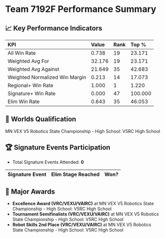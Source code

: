 # Team 7192F Performance Summary

## 📈 Key Performance Indicators
| KPI | Value | Rank | Top % |
|:---|:-----|:----|:-----|
| All Win Rate | 0.738 | 19 | 23.171 |
| Weighted Avg For | 32.176 | 19 | 23.171 |
| Weighted Avg Against | 21.649 | 35 | 42.683 |
| Weighted Normalized Win Margin | 0.213 | 14 | 17.073 |
| Regional+ Win Rate | 1.000 | 1 | 1.220 |
| Signature+ Win Rate | 0.000 | 47 | 100.000 |
| Elim Win Rate | 0.643 | 35 | 46.053 |


## 🎯 Worlds Qualification
MN VEX V5 Robotics State Championship - High School: V5RC High School

## 🏆 Signature Events Participation
- Total Signature Events Attended: **0**

| Signature Event | Elim Stage Reached | Won? |
|:----------------|:-------------------|:----|


## 🥇 Major Awards
- **Excellence Award (VRC/VEXU/VAIRC)** at MN VEX V5 Robotics State Championship - High School: V5RC High School
- **Tournament Semifinalists (VRC/VEXU/VAIRC)** at MN VEX V5 Robotics State Championship - High School: V5RC High School
- **Robot Skills 2nd Place (VRC/VEXU/VAIRC)** at MN VEX V5 Robotics State Championship - High School: V5RC High School

